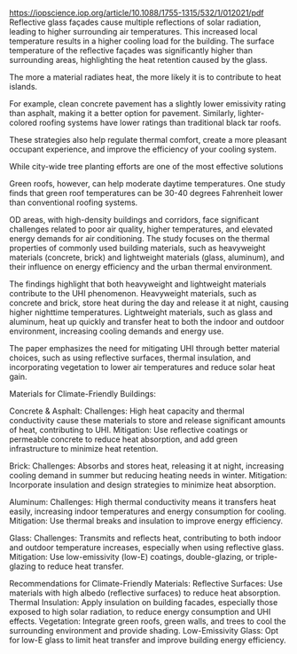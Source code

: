 https://iopscience.iop.org/article/10.1088/1755-1315/532/1/012021/pdf
Reflective glass façades cause multiple reflections of solar radiation, leading to higher surrounding air temperatures.
This increased local temperature results in a higher cooling load for the building.
The surface temperature of the reflective façades was significantly higher than surrounding areas, highlighting the heat retention caused by the glass.

The more a material radiates heat, the more likely it is to contribute to heat islands. 

For example, clean concrete pavement has a slightly lower emissivity rating than asphalt, making it a better option for pavement. Similarly, lighter-colored roofing systems have lower ratings than traditional black tar roofs. 

These strategies also help regulate thermal comfort, create a more pleasant occupant experience, and improve the efficiency of your cooling system.

While city-wide tree planting efforts are one of the most effective solutions

Green roofs, however, can help moderate daytime temperatures. One study finds that green roof temperatures can be 30-40 degrees Fahrenheit lower than conventional roofing systems. 


OD areas, with high-density buildings and corridors, face significant challenges related to poor air quality, higher temperatures, and elevated energy demands for air conditioning. The study focuses on the thermal properties of commonly used building materials, such as heavyweight materials (concrete, brick) and lightweight materials (glass, aluminum), and their influence on energy efficiency and the urban thermal environment.

The findings highlight that both heavyweight and lightweight materials contribute to the UHI phenomenon. Heavyweight materials, such as concrete and brick, store heat during the day and release it at night, causing higher nighttime temperatures. Lightweight materials, such as glass and aluminum, heat up quickly and transfer heat to both the indoor and outdoor environment, increasing cooling demands and energy use.

The paper emphasizes the need for mitigating UHI through better material choices, such as using reflective surfaces, thermal insulation, and incorporating vegetation to lower air temperatures and reduce solar heat gain.

Materials for Climate-Friendly Buildings:

Concrete & Asphalt:
Challenges: High heat capacity and thermal conductivity cause these materials to store and release significant amounts of heat, contributing to UHI.
Mitigation: Use reflective coatings or permeable concrete to reduce heat absorption, and add green infrastructure to minimize heat retention.

Brick:
Challenges: Absorbs and stores heat, releasing it at night, increasing cooling demand in summer but reducing heating needs in winter.
Mitigation: Incorporate insulation and design strategies to minimize heat absorption.

Aluminum:
Challenges: High thermal conductivity means it transfers heat easily, increasing indoor temperatures and energy consumption for cooling.
Mitigation: Use thermal breaks and insulation to improve energy efficiency.

Glass:
Challenges: Transmits and reflects heat, contributing to both indoor and outdoor temperature increases, especially when using reflective glass.
Mitigation: Use low-emissivity (low-E) coatings, double-glazing, or triple-glazing to reduce heat transfer.


Recommendations for Climate-Friendly Materials:
Reflective Surfaces: Use materials with high albedo (reflective surfaces) to reduce heat absorption.
Thermal Insulation: Apply insulation on building facades, especially those exposed to high solar radiation, to reduce energy consumption and UHI effects.
Vegetation: Integrate green roofs, green walls, and trees to cool the surrounding environment and provide shading.
Low-Emissivity Glass: Opt for low-E glass to limit heat transfer and improve building energy efficiency.